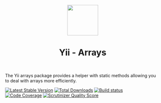 <p align="center">
    <a href="https://github.com/yiisoft" target="_blank">
        <img src="https://avatars0.githubusercontent.com/u/993323" height="100px">
    </a>
    <h1 align="center">Yii - Arrays</h1>
    <br>
</p>

The Yii arrays package provides a helper with static methods allowing you to deal with arrays more efficiently.

[![Latest Stable Version](https://poser.pugx.org/yiisoft/arrays/v/stable.png)](https://packagist.org/packages/yiisoft/arrays)
[![Total Downloads](https://poser.pugx.org/yiisoft/arrays/downloads.png)](https://packagist.org/packages/yiisoft/arrays)
[![Build status](https://github.com/yiisoft/arrays/workflows/build/badge.svg)](https://github.com/yiisoft/arrays/actions)
[![Code Coverage](https://scrutinizer-ci.com/g/yiisoft/arrays/badges/coverage.png)](https://scrutinizer-ci.com/g/yiisoft/arrays/)
[![Scrutinizer Quality Score](https://scrutinizer-ci.com/g/yiisoft/arrays/badges/quality-score.png)](https://scrutinizer-ci.com/g/yiisoft/arrays/)
